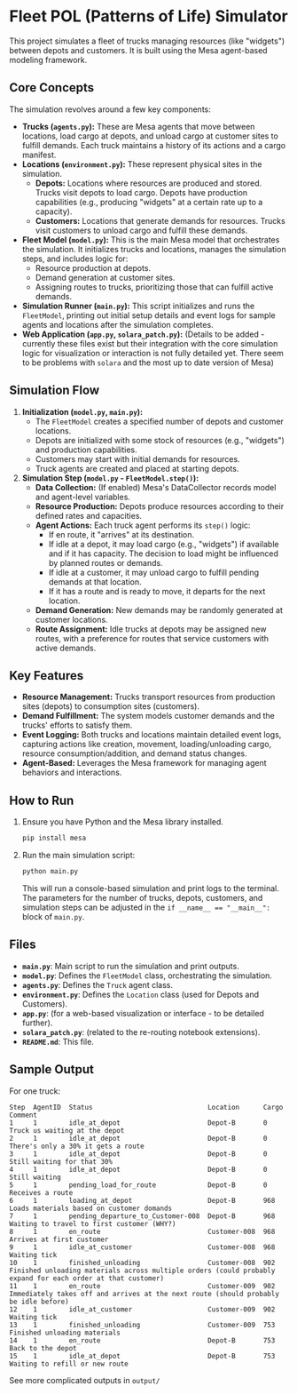 # Fleet POL (Patterns of Life) Simulator

This project simulates a fleet of trucks managing resources (like "widgets") between depots and customers. It is built using the Mesa agent-based modeling framework.

## Core Concepts

The simulation revolves around a few key components:

*   **Trucks (`agents.py`):** These are Mesa agents that move between locations, load cargo at depots, and unload cargo at customer sites to fulfill demands. Each truck maintains a history of its actions and a cargo manifest.
*   **Locations (`environment.py`):** These represent physical sites in the simulation.
    *   **Depots:** Locations where resources are produced and stored. Trucks visit depots to load cargo. Depots have production capabilities (e.g., producing "widgets" at a certain rate up to a capacity).
    *   **Customers:** Locations that generate demands for resources. Trucks visit customers to unload cargo and fulfill these demands.
*   **Fleet Model (`model.py`):** This is the main Mesa model that orchestrates the simulation. It initializes trucks and locations, manages the simulation steps, and includes logic for:
    *   Resource production at depots.
    *   Demand generation at customer sites.
    *   Assigning routes to trucks, prioritizing those that can fulfill active demands.
*   **Simulation Runner (`main.py`):** This script initializes and runs the `FleetModel`, printing out initial setup details and event logs for sample agents and locations after the simulation completes.
*   **Web Application (`app.py`, `solara_patch.py`):** (Details to be added - currently these files exist but their integration with the core simulation logic for visualization or interaction is not fully detailed yet. There seem to be problems with `solara` and the most up to date version of Mesa)

## Simulation Flow

1.  **Initialization (`model.py`, `main.py`):**
    *   The `FleetModel` creates a specified number of depots and customer locations.
    *   Depots are initialized with some stock of resources (e.g., "widgets") and production capabilities.
    *   Customers may start with initial demands for resources.
    *   Truck agents are created and placed at starting depots.
2.  **Simulation Step (`model.py` - `FleetModel.step()`):**
    *   **Data Collection:** (If enabled) Mesa's DataCollector records model and agent-level variables.
    *   **Resource Production:** Depots produce resources according to their defined rates and capacities.
    *   **Agent Actions:** Each truck agent performs its `step()` logic:
        *   If en route, it "arrives" at its destination.
        *   If idle at a depot, it may load cargo (e.g., "widgets") if available and if it has capacity. The decision to load might be influenced by planned routes or demands.
        *   If idle at a customer, it may unload cargo to fulfill pending demands at that location.
        *   If it has a route and is ready to move, it departs for the next location.
    *   **Demand Generation:** New demands may be randomly generated at customer locations.
    *   **Route Assignment:** Idle trucks at depots may be assigned new routes, with a preference for routes that service customers with active demands.

## Key Features

*   **Resource Management:** Trucks transport resources from production sites (depots) to consumption sites (customers).
*   **Demand Fulfillment:** The system models customer demands and the trucks' efforts to satisfy them.
*   **Event Logging:** Both trucks and locations maintain detailed event logs, capturing actions like creation, movement, loading/unloading cargo, resource consumption/addition, and demand status changes.
*   **Agent-Based:** Leverages the Mesa framework for managing agent behaviors and interactions.

## How to Run

1.  Ensure you have Python and the Mesa library installed.
    ```bash
    pip install mesa
    ```
2.  Run the main simulation script:
    ```bash
    python main.py
    ```
    This will run a console-based simulation and print logs to the terminal. The parameters for the number of trucks, depots, customers, and simulation steps can be adjusted in the `if __name__ == "__main__":` block of `main.py`.

## Files

*   **`main.py`**: Main script to run the simulation and print outputs.
*   **`model.py`**: Defines the `FleetModel` class, orchestrating the simulation.
*   **`agents.py`**: Defines the `Truck` agent class.
*   **`environment.py`**: Defines the `Location` class (used for Depots and Customers).
*   **`app.py`**: (for a web-based visualization or interface - to be detailed further).
*   **`solara_patch.py`**: (related to the re-routing notebook extensions).
*   **`README.md`**: This file.

## Sample Output

For one truck:

```csv
Step  AgentID  Status                             Location      Cargo  Comment
1     1        idle_at_depot                      Depot-B       0 	  Truck us waiting at the depot	
2     1        idle_at_depot                      Depot-B       0      There's only a 30% it gets a route
3     1        idle_at_depot                      Depot-B       0      Still waiting for that 30%
4     1        idle_at_depot                      Depot-B       0      Still waiting
5     1        pending_load_for_route             Depot-B       0      Receives a route
6     1        loading_at_depot                   Depot-B       968    Loads materials based on customer domands
7     1        pending_departure_to_Customer-008  Depot-B       968	  Waiting to travel to first customer (WHY?)
8     1        en_route                           Customer-008  968    Arrives at first customer 
9     1        idle_at_customer                   Customer-008  968    Waiting tick
10    1        finished_unloading                 Customer-008  902    Finished unloading materials across multiple orders (could probably expand for each order at that customer)
11    1        en_route                           Customer-009  902    Immediately takes off and arrives at the next route (should probably be idle before)
12    1        idle_at_customer                   Customer-009  902    Waiting tick
13    1        finished_unloading                 Customer-009  753    Finished unloading materials
14    1        en_route                           Depot-B       753    Back to the depot
15    1        idle_at_depot                      Depot-B       753    Waiting to refill or new route
```

See more complicated outputs in `output/`